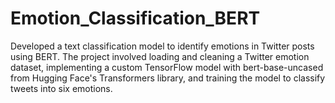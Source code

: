 # Emotion_Classification_BERT
 Developed a text classification model to identify emotions in Twitter posts using BERT. The project involved loading and cleaning a Twitter emotion dataset, implementing a custom TensorFlow model with bert-base-uncased from Hugging Face's Transformers library, and training the model to classify tweets into six emotions.
